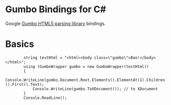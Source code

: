 Gumbo Bindings for C#
=============

Google [Gumbo HTML5 parsing library](https://github.com/google/gumbo-parser) bindings.

Basics
=============

            string testHtml = "<html><body class=\"gumbo\">Boo!</body></html>";
            using (GumboWrapper gumbo = new GumboWrapper(testHtml))
            {
                Console.WriteLine(gumbo.Document.Root.Elements().ElementAt(1).Children.OfType<TextWrapper>().First().Text);
                Console.WriteLine(gumbo.ToXDocument()); // to XDocument
            }
            Console.ReadLine();


